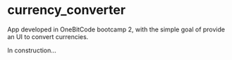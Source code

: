 # currency_converter

App developed in OneBitCode bootcamp 2, with the simple goal of provide an UI to convert currencies.

In construction...
